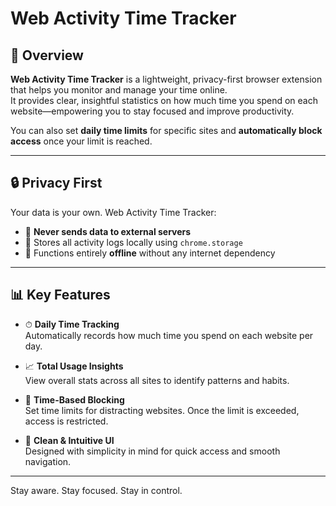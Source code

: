 # Web Activity Time Tracker

## 🧠 Overview

**Web Activity Time Tracker** is a lightweight, privacy-first browser extension that helps you monitor and manage your time online.  
It provides clear, insightful statistics on how much time you spend on each website—empowering you to stay focused and improve productivity.

You can also set **daily time limits** for specific sites and **automatically block access** once your limit is reached.

---

## 🔒 Privacy First

Your data is your own. Web Activity Time Tracker:

- 🚫 **Never sends data to external servers**
- 💾 Stores all activity logs locally using `chrome.storage`
- 📴 Functions entirely **offline** without any internet dependency

---

## 📊 Key Features

- ⏱ **Daily Time Tracking**  
  Automatically records how much time you spend on each website per day.

- 📈 **Total Usage Insights**  
  View overall stats across all sites to identify patterns and habits.

- 🔐 **Time-Based Blocking**  
  Set time limits for distracting websites. Once the limit is exceeded, access is restricted.

- 🧼 **Clean & Intuitive UI**  
  Designed with simplicity in mind for quick access and smooth navigation.

---

Stay aware. Stay focused. Stay in control.
